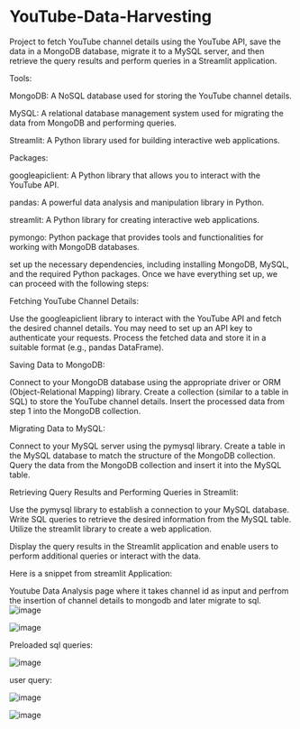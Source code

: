 # YouTube-Data-Harvesting
Project to fetch YouTube channel details using the YouTube API, save the data in a MongoDB database, migrate it to a MySQL server, and then retrieve the query results and perform queries in a Streamlit application.

Tools:

MongoDB: A NoSQL database used for storing the YouTube channel details.

MySQL: A relational database management system used for migrating the data from MongoDB and performing queries.

Streamlit: A Python library used for building interactive web applications.

Packages:

googleapiclient: A Python library that allows you to interact with the YouTube API.

pandas: A powerful data analysis and manipulation library in Python.

streamlit: A Python library for creating interactive web applications.

pymongo: Python package that provides tools and functionalities for working with MongoDB databases.


set up the necessary dependencies, including installing MongoDB, MySQL, and the required Python packages. Once we have everything set up, we can proceed with the following steps:

Fetching YouTube Channel Details:

Use the googleapiclient library to interact with the YouTube API and fetch the desired channel details. You may need to set up an API key to authenticate your requests.
Process the fetched data and store it in a suitable format (e.g., pandas DataFrame).

Saving Data to MongoDB:

Connect to your MongoDB database using the appropriate driver or ORM (Object-Relational Mapping) library.
Create a collection (similar to a table in SQL) to store the YouTube channel details.
Insert the processed data from step 1 into the MongoDB collection.

Migrating Data to MySQL:

Connect to your MySQL server using the pymysql library.
Create a table in the MySQL database to match the structure of the MongoDB collection.
Query the data from the MongoDB collection and insert it into the MySQL table.

Retrieving Query Results and Performing Queries in Streamlit:

Use the pymysql library to establish a connection to your MySQL database.
Write SQL queries to retrieve the desired information from the MySQL table.
Utilize the streamlit library to create a web application.

Display the query results in the Streamlit application and enable users to perform additional queries or interact with the data.

Here is a snippet from streamlit Application:

Youtube Data Analysis page where it takes channel id as input and perfrom the insertion of channel details to mongodb and later migrate to sql.
![image](https://github.com/Soujanya-CS/YouTube-Data-Harvesting/assets/136436804/04e15c42-2d67-42bd-8b99-e790e925161d)

![image](https://github.com/Soujanya-CS/YouTube-Data-Harvesting/assets/136436804/5d5362ce-288c-4590-b64f-2280a3ca4985)

Preloaded sql queries:

![image](https://github.com/Soujanya-CS/YouTube-Data-Harvesting/assets/136436804/ca2ab4b8-b8c6-4e47-a66a-2d9d8d959b9c)

user query:

![image](https://github.com/Soujanya-CS/YouTube-Data-Harvesting/assets/136436804/62a01802-436a-41bc-98af-78b3a84ec31e)

![image](https://github.com/Soujanya-CS/YouTube-Data-Harvesting/assets/136436804/925e62e6-eb25-4231-a242-00f1aa2b5349)



